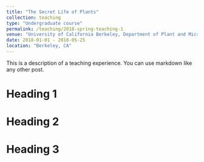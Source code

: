 ```yaml
---
title: "The Secret Life of Plants"
collection: teaching
type: "Undergraduate course"
permalink: /teaching/2018-spring-teaching-1
venue: "University of California Berkeley, Department of Plant and Microbial Biology"
date: 2018-01-01 - 2018-05-25
location: "Berkeley, CA"
---
```


This is a description of a teaching experience. You can use markdown like any other post.

Heading 1
======

Heading 2
======

Heading 3
======
